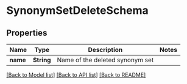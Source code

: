 # SynonymSetDeleteSchema

## Properties

Name | Type | Description | Notes
------------ | ------------- | ------------- | -------------
**name** | **String** | Name of the deleted synonym set | 

[[Back to Model list]](../README.md#documentation-for-models) [[Back to API list]](../README.md#documentation-for-api-endpoints) [[Back to README]](../README.md)


